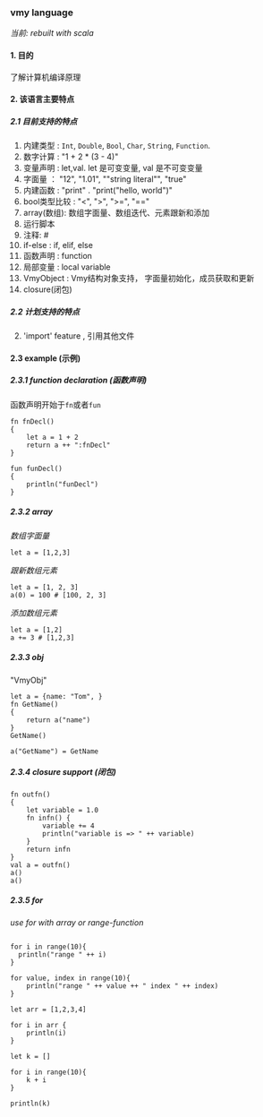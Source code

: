 ### vmy language

*当前: rebuilt with scala*

#### 1. 目的

了解计算机编译原理

#### 2. 该语言主要特点

##### 2.1 目前支持的特点

1. 内建类型 : `Int`, `Double`, `Bool`, `Char`, `String`, `Function`.
2. 数字计算 : "1 + 2 * (3 - 4)"
3. 变量声明 : let,val. let 是可变变量, val 是不可变变量
4. 字面量 ： "12", "1.01", ""string literal"", "true" 
5. 内建函数 : "print" . "print("hello, world")"
6. bool类型比较 : "<", ">", ">=", "=="
7. array(数组): 数组字面量、数组迭代、元素跟新和添加
8. 运行脚本
9. 注释: #
10. if-else : if, elif, else
11. 函数声明 : function
12. 局部变量 : local variable
13. VmyObject : Vmy结构对象支持， 字面量初始化，成员获取和更新
14. closure(闭包)

##### 2.2 计划支持的特点
2. 'import' feature , 引用其他文件

#### 2.3 example (示例)

##### 2.3.1 function declaration (函数声明)
函数声明开始于`fn`或者`fun`

```
fn fnDecl() 
{
    let a = 1 + 2
    return a ++ ":fnDecl"
}

fun funDecl()
{
    println("funDecl")
}

```

##### 2.3.2 array

*数组字面量*
```
let a = [1,2,3]
```

*跟新数组元素*
```
let a = [1, 2, 3]
a(0) = 100 # [100, 2, 3]
```

*添加数组元素*
```
let a = [1,2]
a += 3 # [1,2,3]
```

##### 2.3.3 obj

"VmyObj"
```
let a = {name: "Tom", }
fn GetName() 
{
    return a("name")
}
GetName()

a("GetName") = GetName

```

##### 2.3.4 closure support (闭包)

```
fn outfn()
{
    let variable = 1.0
    fn infn() {
        variable += 4
        println("variable is => " ++ variable)
    }
    return infn
}
val a = outfn()
a()
a()

```

##### 2.3.5 for

*use for with array or range-function*
```

for i in range(10){
  println("range " ++ i)
}

for value, index in range(10){
    println("range " ++ value ++ " index " ++ index)
}

let arr = [1,2,3,4]

for i in arr {
    println(i)
}

let k = []

for i in range(10){
    k + i
}

println(k)

```
